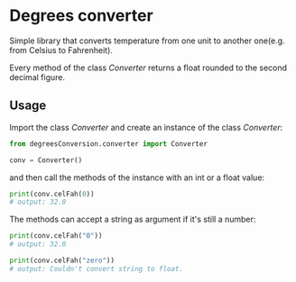 # Degrees converter

Simple library that converts temperature from one unit to another one(e.g. from Celsius to Fahrenheit).

Every method of the class *Converter* returns a float rounded to the second decimal figure.

## Usage

Import the class *Converter* and create an instance of the class *Converter*:

```Python
from degreesConversion.converter import Converter

conv = Converter()
```

and then call the methods of the instance with an int or a float value:

```Python
print(conv.celFah(0))
# output: 32.0
```

The methods can accept a string as argument if it's still a number:

```Python
print(conv.celFah("0"))
# output: 32.0

print(conv.celFah("zero"))
# output: Couldn't convert string to float.
```
